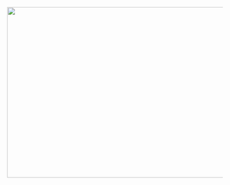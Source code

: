 <div>
  <img src="https://github.com/cilab-ufersa/profile/blob/main/photo.png" width="650" height="400">
</div>
